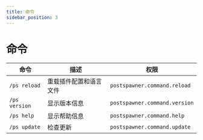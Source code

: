 ```yaml
---
title: 命令
sidebar_position: 3
---
```


# 命令

| 命令 | 描述 | 权限 |
|------|------|------|
| `/ps reload` | 重载插件配置和语言文件 | `postspawner.command.reload` |
| `/ps version` | 显示版本信息 | `postspawner.command.version` |
| `/ps help` | 显示帮助信息 | `postspawner.command.help` |
| `/ps update` | 检查更新 | `postspawner.command.update` |

